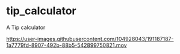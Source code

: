 # tip_calculator

A Tip calculator




https://user-images.githubusercontent.com/104928043/191187187-1a7779fd-8907-492b-88b5-542899750821.mov

